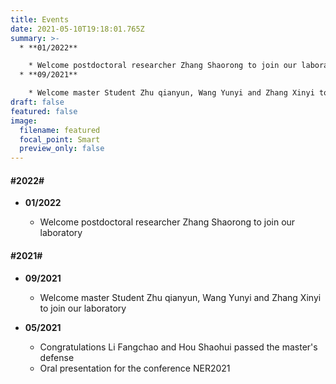 ```yaml
---
title: Events
date: 2021-05-10T19:18:01.765Z
summary: >-
  * **01/2022**

    * Welcome postdoctoral researcher Zhang Shaorong to join our laboratory
  * **09/2021**

    * Welcome master Student Zhu qianyun, Wang Yunyi and Zhang Xinyi to join our laboratory
draft: false
featured: false
image:
  filename: featured
  focal_point: Smart
  preview_only: false
---
```

#### \#2022#

* **01/2022**

  * Welcome postdoctoral researcher Zhang Shaorong to join our laboratory

#### \#2021#

* **09/2021**

  * Welcome master Student Zhu qianyun, Wang Yunyi and Zhang Xinyi to join our laboratory
* **05/2021**

  * Congratulations Li Fangchao and Hou Shaohui passed the master's defense
  * Oral presentation for the conference NER2021